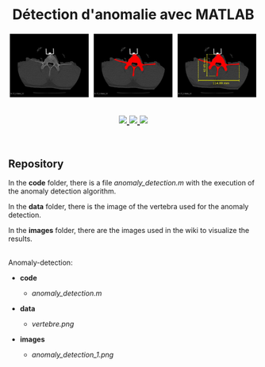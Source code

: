 <h1 align='center'>Détection d'anomalie avec MATLAB</h1>


<p align='center'>
  <img src="https://github.com/isabelleysseric/Anomaly-detection/blob/main/images/anomaly_detection_1.png" />
</p>
<h2 align="center">    

  <!-- GitHub -->
  <a href="https://github.com/isabelleysseric/">
    <img src="https://img.shields.io/badge/GitHub-100000?style=for-the-badge&logo=github&logoColor=white" >
  </a>  

  <!-- Project Repo -->
  <a href="https://github.com/isabelleysseric/Anomaly-detection/">
    <img src="https://img.shields.io/badge/Repo-Anomaly_detection-green?style=for-the-badge&logo={Anomaly-detection}&logoColor=white" >
  </a>

  <!-- Wiki Project -->
  <a href="https://github.com/isabelleysseric/Anomaly-detection/wiki/">
    <img src="https://img.shields.io/badge/Wiki-Anomaly_detection-green?style=for-the-badge&logo={Anomaly-detection}&logoColor=white" >
  </a><br>
  
</h2>
<br/>


## Repository

In the **code** folder, there is a file *anomaly_detection.m* with the execution of the anomaly detection algorithm.

In the **data** folder, there is the image of the vertebra used for the anomaly detection.

In the **images** folder, there are the images used in the wiki to visualize the results.
<br/>
<br/>


Anomaly-detection:

- **code**
  - *anomaly_detection.m*
  
- **data**
  - *vertebre.png*
  
- **images**
  - *anomaly_detection_1.png*
